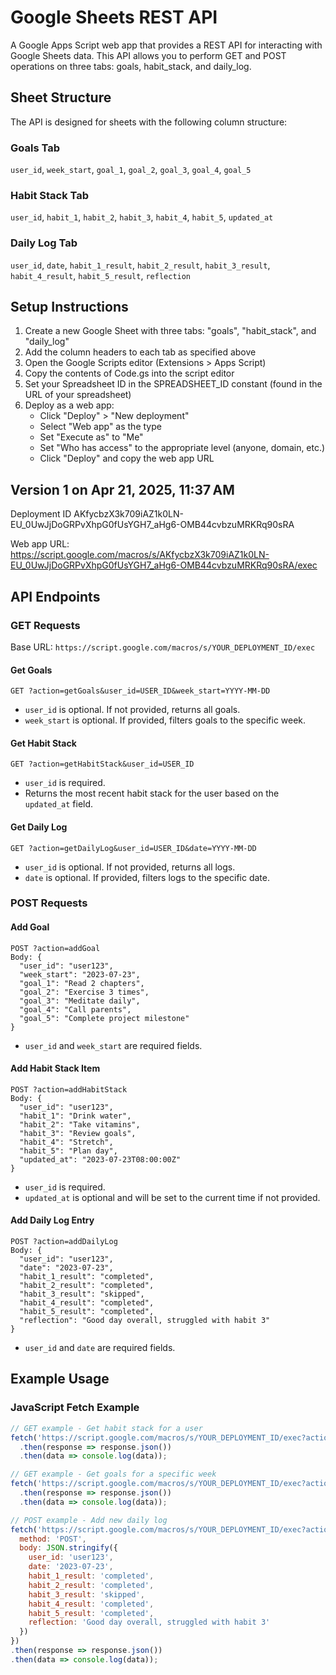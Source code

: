 # Google Sheets REST API

A Google Apps Script web app that provides a REST API for interacting with Google Sheets data. This API allows you to perform GET and POST operations on three tabs: goals, habit_stack, and daily_log.

## Sheet Structure

The API is designed for sheets with the following column structure:

### Goals Tab
`user_id`, `week_start`, `goal_1`, `goal_2`, `goal_3`, `goal_4`, `goal_5`

### Habit Stack Tab
`user_id`, `habit_1`, `habit_2`, `habit_3`, `habit_4`, `habit_5`, `updated_at`

### Daily Log Tab
`user_id`, `date`, `habit_1_result`, `habit_2_result`, `habit_3_result`, `habit_4_result`, `habit_5_result`, `reflection`

## Setup Instructions

1. Create a new Google Sheet with three tabs: "goals", "habit_stack", and "daily_log"
2. Add the column headers to each tab as specified above
3. Open the Google Scripts editor (Extensions > Apps Script)
4. Copy the contents of Code.gs into the script editor
5. Set your Spreadsheet ID in the SPREADSHEET_ID constant (found in the URL of your spreadsheet)
6. Deploy as a web app:
   - Click "Deploy" > "New deployment"
   - Select "Web app" as the type
   - Set "Execute as" to "Me"
   - Set "Who has access" to the appropriate level (anyone, domain, etc.)
   - Click "Deploy" and copy the web app URL

## Version 1 on Apr 21, 2025, 11:37 AM
Deployment ID
AKfycbzX3k709iAZ1k0LN-EU_0UwJjDoGRPvXhpG0fUsYGH7_aHg6-OMB44cvbzuMRKRq90sRA

Web app URL:
https://script.google.com/macros/s/AKfycbzX3k709iAZ1k0LN-EU_0UwJjDoGRPvXhpG0fUsYGH7_aHg6-OMB44cvbzuMRKRq90sRA/exec 

## API Endpoints

### GET Requests

Base URL: `https://script.google.com/macros/s/YOUR_DEPLOYMENT_ID/exec`

#### Get Goals
```
GET ?action=getGoals&user_id=USER_ID&week_start=YYYY-MM-DD
```
- `user_id` is optional. If not provided, returns all goals.
- `week_start` is optional. If provided, filters goals to the specific week.

#### Get Habit Stack
```
GET ?action=getHabitStack&user_id=USER_ID
```
- `user_id` is required.
- Returns the most recent habit stack for the user based on the `updated_at` field.

#### Get Daily Log
```
GET ?action=getDailyLog&user_id=USER_ID&date=YYYY-MM-DD
```
- `user_id` is optional. If not provided, returns all logs.
- `date` is optional. If provided, filters logs to the specific date.

### POST Requests

#### Add Goal
```
POST ?action=addGoal
Body: {
  "user_id": "user123",
  "week_start": "2023-07-23",
  "goal_1": "Read 2 chapters",
  "goal_2": "Exercise 3 times",
  "goal_3": "Meditate daily",
  "goal_4": "Call parents",
  "goal_5": "Complete project milestone"
}
```
- `user_id` and `week_start` are required fields.

#### Add Habit Stack Item
```
POST ?action=addHabitStack
Body: {
  "user_id": "user123",
  "habit_1": "Drink water",
  "habit_2": "Take vitamins",
  "habit_3": "Review goals",
  "habit_4": "Stretch",
  "habit_5": "Plan day",
  "updated_at": "2023-07-23T08:00:00Z"
}
```
- `user_id` is required.
- `updated_at` is optional and will be set to the current time if not provided.

#### Add Daily Log Entry
```
POST ?action=addDailyLog
Body: {
  "user_id": "user123",
  "date": "2023-07-23",
  "habit_1_result": "completed",
  "habit_2_result": "completed",
  "habit_3_result": "skipped",
  "habit_4_result": "completed",
  "habit_5_result": "completed",
  "reflection": "Good day overall, struggled with habit 3"
}
```
- `user_id` and `date` are required fields.

## Example Usage

### JavaScript Fetch Example

```javascript
// GET example - Get habit stack for a user
fetch('https://script.google.com/macros/s/YOUR_DEPLOYMENT_ID/exec?action=getHabitStack&user_id=user123')
  .then(response => response.json())
  .then(data => console.log(data));

// GET example - Get goals for a specific week
fetch('https://script.google.com/macros/s/YOUR_DEPLOYMENT_ID/exec?action=getGoals&user_id=user123&week_start=2023-07-23')
  .then(response => response.json())
  .then(data => console.log(data));

// POST example - Add new daily log
fetch('https://script.google.com/macros/s/YOUR_DEPLOYMENT_ID/exec?action=addDailyLog', {
  method: 'POST',
  body: JSON.stringify({
    user_id: 'user123',
    date: '2023-07-23',
    habit_1_result: 'completed',
    habit_2_result: 'completed',
    habit_3_result: 'skipped',
    habit_4_result: 'completed',
    habit_5_result: 'completed',
    reflection: 'Good day overall, struggled with habit 3'
  })
})
.then(response => response.json())
.then(data => console.log(data));
```
